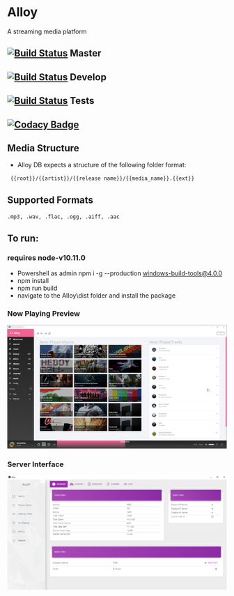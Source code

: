 # Alloy

A streaming media platform

[![Build Status](https://jessenelson.visualstudio.com/Alloy/_apis/build/status/Master%20Build%20-%20Release?branchName=master)](https://jessenelson.visualstudio.com/Alloy/_build/latest?definitionId=33&branchName=master) Master
--
[![Build Status](https://jessenelson.visualstudio.com/Alloy/_apis/build/status/Dev%20Build?branchName=develop)](https://jessenelson.visualstudio.com/Alloy/_build/latest?definitionId=32&branchName=develop) Develop
--
[![Build Status](https://jessenelson.visualstudio.com/Alloy/_apis/build/status/Tests?branchName=develop)](https://jessenelson.visualstudio.com/Alloy/_build/latest?definitionId=35&branchName=develop) Tests
--
[![Codacy Badge](https://api.codacy.com/project/badge/Grade/2556a29183de4164bf35935058a85c4f)](https://app.codacy.com/app/ic3y808/Alloy?utm_source=github.com&utm_medium=referral&utm_content=ic3y808/Alloy&utm_campaign=Badge_Grade_Dashboard)
--
## Media Structure
* Alloy DB expects a structure of the following folder format:
```
 {{root}}/{{artist}}/{{release name}}/{{media_name}}.{{ext}}
```

## Supported Formats
```
.mp3, .wav, .flac, .ogg, .aiff, .aac
```

## To run: 
### requires node-v10.11.0
* Powershell as admin npm i -g --production windows-build-tools@4.0.0
* npm install
* npm run build
* navigate to the Alloy\dist folder and install the package

### Now Playing Preview
![Alt text](/common/media/webui.png?raw=true "Web interface")

### Server Interface
![Alt Text](/common/media/server.png?raw=true "Server interface")
